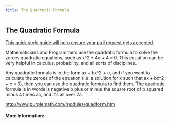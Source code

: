 ```yaml
---
title: The Quadratic Formula
---
```

## The Quadratic Formula

<a href='https://github.com/freecodecamp/guides/blob/master/README.md' target='_blank' rel='nofollow'>This quick style guide will help ensure your pull request gets accepted</a>.

Mathematicians and Programmers use the quadratic formula to solve the zeroes quadratic equations, such as x^2 + 4x + 4 = 0. This equation can be very helpful in calculus, probability, and all sorts of disciplines.

Any quadratic formula is in the form ax + bx^2 + c, and if you want to calculate the zeroes of the equation (i.e. a solution for x such that ax + bx^2 + c = 0), then you can use the quadratic formula to find them. The quadratic formula is in words is negative b plus or minus the square root of b squared minus 4 times ac, and it's all over 2a. 

http://www.purplemath.com/modules/quadform.htm

#### More Information:
<!-- Please add any articles you think might be helpful to read before writing the article -->


